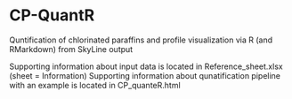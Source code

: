 # CP-QuantR
Quntification of chlorinated paraffins and profile visualization via R (and RMarkdown) from SkyLine output

Supporting information about input data is located in Reference_sheet.xlsx (sheet = Information)
Supporting information about qunatification pipeline with an example is located in CP_quanteR.html
